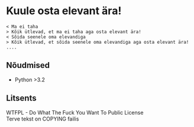 Kuule osta elevant ära!
=======================
```
< Ma ei taha
> Kõik ütlevad, et ma ei taha aga osta elevant ära!
< Sõida seenele oma elevandiga
> Kõik ütlevad, et sõida seenele oma elevandiga aga osta elevant ära!
....
```

Nõudmised
---------
* Python >3.2


Litsents
--------
WTFPL - Do What The Fuck You Want To Public License<br>
Terve tekst on COPYING failis